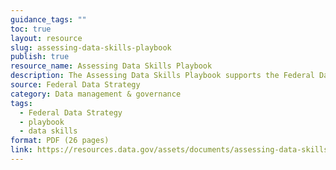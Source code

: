 ```yaml
---
guidance_tags: ""
toc: true
layout: resource
slug: assessing-data-skills-playbook
publish: true
resource_name: Assessing Data Skills Playbook
description: The Assessing Data Skills Playbook supports the Federal Data Strategy by helping agencies get started with assessing data skills. 
source: Federal Data Strategy
category: Data management & governance
tags:
  - Federal Data Strategy
  - playbook
  - data skills
format: PDF (26 pages)
link: https://resources.data.gov/assets/documents/assessing-data-skills-playbook.pdf
---
```

